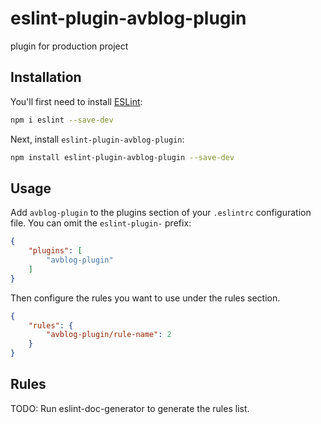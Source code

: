 # eslint-plugin-avblog-plugin

plugin for production project

## Installation

You'll first need to install [ESLint](https://eslint.org/):

```sh
npm i eslint --save-dev
```

Next, install `eslint-plugin-avblog-plugin`:

```sh
npm install eslint-plugin-avblog-plugin --save-dev
```

## Usage

Add `avblog-plugin` to the plugins section of your `.eslintrc` configuration file. You can omit the `eslint-plugin-` prefix:

```json
{
    "plugins": [
        "avblog-plugin"
    ]
}
```


Then configure the rules you want to use under the rules section.

```json
{
    "rules": {
        "avblog-plugin/rule-name": 2
    }
}
```

## Rules

<!-- begin auto-generated rules list -->
TODO: Run eslint-doc-generator to generate the rules list.
<!-- end auto-generated rules list -->


